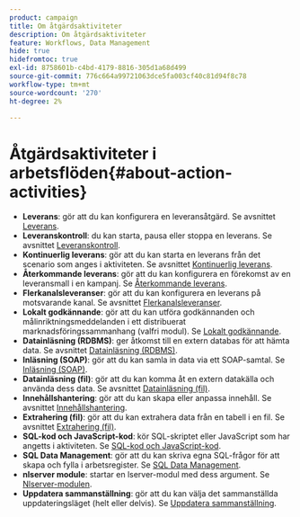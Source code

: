 ```yaml
---
product: campaign
title: Om åtgärdsaktiviteter
description: Om åtgärdsaktiviteter
feature: Workflows, Data Management
hide: true
hidefromtoc: true
exl-id: 8758601b-c4bd-4179-8816-305d1a68d499
source-git-commit: 776c664a99721063dce5fa003cf40c81d94f8c78
workflow-type: tm+mt
source-wordcount: '270'
ht-degree: 2%

---
```


# Åtgärdsaktiviteter i arbetsflöden{#about-action-activities}



* **Leverans**: gör att du kan konfigurera en leveransåtgärd. Se avsnittet [Leverans](delivery.md).
* **Leveranskontroll**: du kan starta, pausa eller stoppa en leverans. Se avsnittet [Leveranskontroll](delivery-control.md).
* **Kontinuerlig leverans**: gör att du kan starta en leverans från det scenario som anges i aktiviteten. Se avsnittet [Kontinuerlig leverans](continuous-delivery.md).
* **Återkommande leverans**: gör att du kan konfigurera en förekomst av en leveransmall i en kampanj. Se [Återkommande leverans](recurring-delivery.md).
* **Flerkanalsleveranser**: gör att du kan konfigurera en leverans på motsvarande kanal. Se avsnittet [Flerkanalsleveranser](cross-channel-deliveries.md).
* **Lokalt godkännande**: gör att du kan utföra godkännanden och målinriktningsmeddelanden i ett distribuerat marknadsföringssammanhang (valfri modul). Se [Lokalt godkännande](local-approval.md).
* **Datainläsning (RDBMS)**: ger åtkomst till en extern databas för att hämta data. Se avsnittet [Datainläsning (RDBMS)](data-loading-rdbms.md).
* **Inläsning (SOAP)**: gör att du kan samla in data via ett SOAP-samtal. Se [Inläsning (SOAP)](loading-soap.md).
* **Datainläsning (fil)**: gör att du kan komma åt en extern datakälla och använda dess data. Se avsnittet [Datainläsning (fil)](data-loading-file.md).
* **Innehållshantering**: gör att du kan skapa eller anpassa innehåll. Se avsnittet [Innehållshantering](content-management.md).
* **Extrahering (fil)**: gör att du kan extrahera data från en tabell i en fil. Se avsnittet [Extrahering (fil)](extraction-file.md).
* **SQL-kod och JavaScript-kod**: kör SQL-skriptet eller JavaScript som har angetts i aktiviteten. Se [SQL-kod och JavaScript-kod](sql-code-and-javascript-code.md).
* **SQL Data Management**: gör att du kan skriva egna SQL-frågor för att skapa och fylla i arbetsregister. Se [SQL Data Management](sql-data-management.md).
* **nlserver module**: startar en lserver-modul med dess argument. Se [Nlserver-modulen](nlserver-module.md).
* **Uppdatera sammanställning**: gör att du kan välja det sammanställda uppdateringsläget (helt eller delvis). Se [Uppdatera sammanställning](update-aggregate.md).
